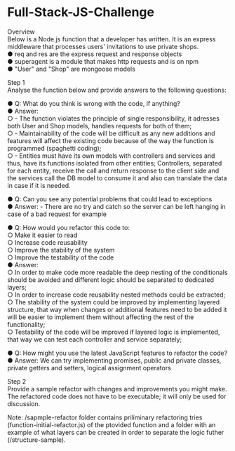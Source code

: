 # Full-Stack-JS-Challenge

Overview  
Below is a Node.js function that a developer has written. It is an express middleware that processes users' invitations to use private shops.  
    ●	req and res are the express request and response objects  
    ●	superagent is a module that makes http requests and is on npm  
    ●	"User" and "Shop" are mongoose models  
  
  
Step 1  
Analyse the function below and provide answers to the following questions:  
   
●	Q: What do you think is wrong with the code, if anything?  
●	Answer:  
    ○	- The function violates the principle of single responsibility, it adresses both User and Shop models, handles requests for both of them;  
    ○	- Maintainability of the code will be difficult as any new additions and features will affect the existing code because of the way the function is programmed (spaghetti coding);  
    ○	- Entities must have its own models with controllers and services and thus, have its functions isolated from other entities; Controllers, separated for each entity, receive the call and return response to the client side and the services call the DB model to consume it and also can translate the data in case if it is needed.   
  
●	Q: Can you see any potential problems that could lead to exceptions  
●	Answer: - There are no try and catch so the server can be left hanging in case of a bad request for example  
  
●	Q: How would you refactor this code to:  
    ○	Make it easier to read  
    ○	Increase code reusability  
    ○	Improve the stability of the system  
    ○	Improve the testability of the code  
●	Answer:  
    ○	In order to make code more readable the deep nesting of the conditionals should be avoided and different logic should be separated to dedicated layers;  
    ○	In order to increase code reusability nested methods could be extracted;  
    ○	The stability of the system could be improved by implementing layered structure, that way when changes or additional features need to be added it will be easier to implement them without affecting the rest of the functionality;   
    ○	Testability of the code will be improved if layered logic is implemented, that way we can test each controller and service separately;  
  
●	Q: How might you use the latest JavaScript features to refactor the code?  
●   Answer: We can try implementing promises, public and private classes, private getters and setters, logical assignment operators  
  
Step 2  
Provide a sample refactor with changes and improvements you might make. The refactored code does not have to be executable; it will only be used for discussion.  
  
Note: /sapmple-refactor folder contains priliminary refactoring tries (function-initial-refactor.js) of the ptovided function and a folder with an example of what layers can be created in order to separate the logic futher (/structure-sample).
